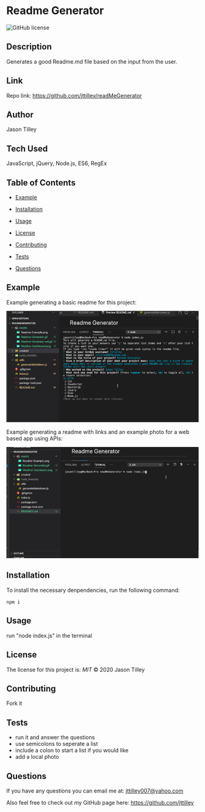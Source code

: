 # Readme Generator

![GitHub license](https://img.shields.io/badge/license-MIT-blue.svg)

## Description
Generates a good Readme.md file based on the input from the user.
  
## Link
Repo link: https://github.com/jttilley/readMeGenerator
  
## Author
Jason Tilley
  
## Tech Used
JavaScript, jQuery, Node.js, ES6, RegEx
  
## Table of Contents

* [Example](#example)

* [Installation](#installation)

* [Usage](#usage)

* [License](#license)

* [Contributing](#contributing)

* [Tests](#tests)

* [Questions](#questions)

  
## Example
Example generating a basic readme for this project:

![example](./assets/Readme-Generator.gif)

Example generating a readme with links and an example photo for a web based app using APIs:

![example](./assets/Readme-Generator-wd.gif)

## Installation
To install the necessary denpendencies, run the following command:
```
npm i
```

## Usage
run "node index.js" in the terminal
  
## License
The license for this project is: *MIT* ©  2020 Jason Tilley
  
  
## Contributing
Fork it
  
## Tests
* run it and answer the questions
* use semicolons to seperate a list
* include a colon to start a list if you would like
* add a local photo
  
## Questions
If you have any questions you can email me at: jttilley007@yahoo.com

Also feel free to check out my GitHub page here: https://github.com/jttilley
  
  
